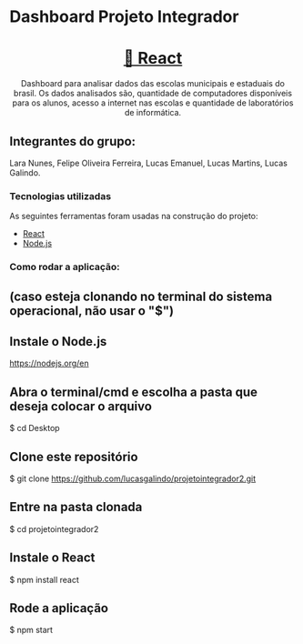 # Dashboard Projeto Integrador


<h1 align="center">
  <a href="<https://pt-br.reactjs.org/>">🔗 React</a>
</h1>
<p align="center">
  Dashboard para analisar dados das escolas municipais e estaduais do brasil. Os dados analisados são, quantidade de computadores disponíveis 
  para os alunos, acesso a internet nas escolas e quantidade de laboratórios de informática.
</p>


## Integrantes do grupo: 

Lara Nunes, Felipe Oliveira Ferreira, Lucas Emanuel, Lucas Martins, Lucas Galindo.

### Tecnologias utilizadas

As seguintes ferramentas foram usadas na construção do projeto:

- [React](<https://pt-br.reactjs.org/>)
- [Node.js](<https://nodejs.org/en/>)


### Como rodar a aplicação:
## (caso esteja clonando no terminal do sistema operacional, não usar o "$")

## Instale o Node.js
<https://nodejs.org/en>

## Abra o terminal/cmd e escolha a pasta que deseja colocar o arquivo
$ cd Desktop

## Clone este repositório
$ git clone <https://github.com/lucasgalindo/projetointegrador2.git>

## Entre na pasta clonada
$ cd projetointegrador2

## Instale o React
$ npm install react

## Rode a aplicação
$ npm start


